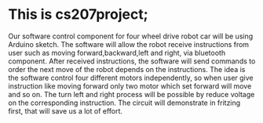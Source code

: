 # This is cs207project;
Our software control component for four wheel drive robot car will be using Arduino
sketch. The software will allow the robot receive instructions from user such as moving
forward,backward,left and right, via bluetooth component. After received instructions, the
software will send commands to order the next move of the robot depends on the instructions.
The idea is the software control four different motors independently, so when user give
instruction like moving forward only two motor which set forward will move and so on. The
turn left and right process will be possible by reduce voltage on the corresponding instruction.
The circuit will demonstrate in fritzing first, that will save us a lot of effort.
